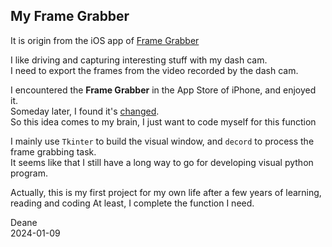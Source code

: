## My Frame Grabber

It is origin from the iOS app of [Frame Grabber](https://framegrabberapp.com/)

I like driving and capturing interesting stuff with my dash cam.  
I need to export the frames from the video recorded by the dash cam.

I encountered the **Frame Grabber** in the App Store of iPhone, and enjoyed it.  
Someday later, I found it's [changed](https://arthurhammer.de/2023/06/frame-grabber-acquired/).  
So this idea comes to my brain, I just want to code myself for this function

I mainly use `Tkinter` to build the visual window, and `decord` to process the frame grabbing task.  
It seems like that I still have a long way to go for developing visual python program.

Actually, this is my first project for my own life after a few years of learning, reading and coding
At least, I complete the function I need.

Deane  
2024-01-09